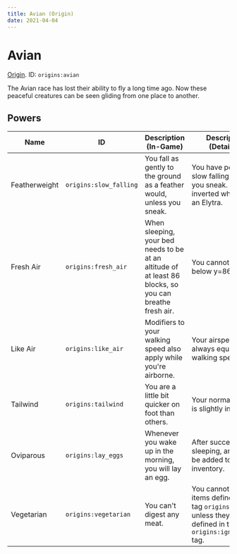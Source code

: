 ```yaml
---
title: Avian (Origin)
date: 2021-04-04
---
```

# Avian

[Origin](../misc/origins.md). ID: `origins:avian`

The Avian race has lost their ability to fly a long time ago. Now these peaceful creatures can be seen gliding from one place to another.

## Powers

Name | ID | Description (In-Game) | Description (Detailed)
-----|----|-----------------------|------------------------
Featherweight | `origins:slow_falling` | You fall as gently to the ground as a feather would, unless you sneak. | You have permanent slow falling, unless you sneak. This is inverted while using an Elytra.
Fresh Air | `origins:fresh_air` | When sleeping, your bed needs to be at an altitude of at least 86 blocks, so you can breathe fresh air. | You cannot sleep below y=86.
Like Air | `origins:like_air` | Modifiers to your walking speed also apply while you're airborne. | Your airspeed is always equal to your walking speed.
Tailwind | `origins:tailwind` | You are a little bit quicker on foot than others. | Your normal speed is slightly increased.
Oviparous | `origins:lay_eggs` | Whenever you wake up in the morning, you will lay an egg. | After successfully sleeping, an egg will be added to your inventory.
Vegetarian | `origins:vegetarian` | You can't digest any meat. | You cannot eat food items defined in the tag `origins:meat`, unless they are also defined in the `origins:ignore_diet` tag.
